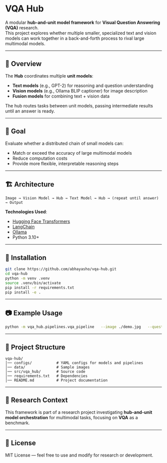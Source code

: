 # VQA Hub

A modular **hub-and-unit model framework** for **Visual Question Answering (VQA)** research.  
This project explores whether multiple smaller, specialized text and vision models can work together in a back-and-forth process to rival large multimodal models.

---

## 📌 Overview
The **Hub** coordinates multiple **unit models**:
- **Text models** (e.g., GPT-2) for reasoning and question understanding
- **Vision models** (e.g., Ollama BLIP captioner) for image description
- **Fusion models** for combining text + vision data

The hub routes tasks between unit models, passing intermediate results until an answer is ready.

---

## 🧠 Goal
Evaluate whether a distributed chain of small models can:
- Match or exceed the accuracy of large multimodal models
- Reduce computation costs
- Provide more flexible, interpretable reasoning steps

---

## 🏗 Architecture
```
Image → Vision Model → Hub → Text Model → Hub → (repeat until answer) → Output
```

**Technologies Used**:
- [Hugging Face Transformers](https://huggingface.co/docs/transformers/index)
- [LangChain](https://www.langchain.com/)
- [Ollama](https://ollama.com/)
- Python 3.10+

---

## 🚀 Installation
```bash
git clone https://github.com/abhayasho/vqa-hub.git
cd vqa-hub
python -m venv .venv
source .venv/bin/activate
pip install -r requirements.txt
pip install -e .
```

---

## 📷 Example Usage
```bash
python -m vqa_hub.pipelines.vqa_pipeline   --image ./demo.jpg   --question "What is happening?"   --config configs/default.yaml
```

---

## 📂 Project Structure
```
vqa-hub/
│── configs/           # YAML configs for models and pipelines
│── data/              # Sample images
│── src/vqa_hub/       # Source code
│── requirements.txt   # Dependencies
│── README.md          # Project documentation
```

---

## 🧪 Research Context
This framework is part of a research project investigating **hub-and-unit model orchestration** for multimodal tasks, focusing on **VQA** as a benchmark.

---

## 📜 License
MIT License — feel free to use and modify for research or development.
